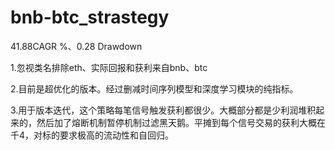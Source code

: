 # bnb-btc_strastegy
41.88CAGR %、0.28 Drawdown


1.忽视类名排除eth、实际回报和获利来自bnb、btc

2.目前是超优化的版本。经过删减时间序列模型和深度学习模块的纯指标。

3.用于版本迭代，这个策略每笔信号触发获利都很少。大概部分都是少利润堆积起来的，然后加了熔断机制暂停机制过滤黑天鹅。平摊到每个信号交易的获利大概在千4，对标的要求极高的流动性和自回归。
